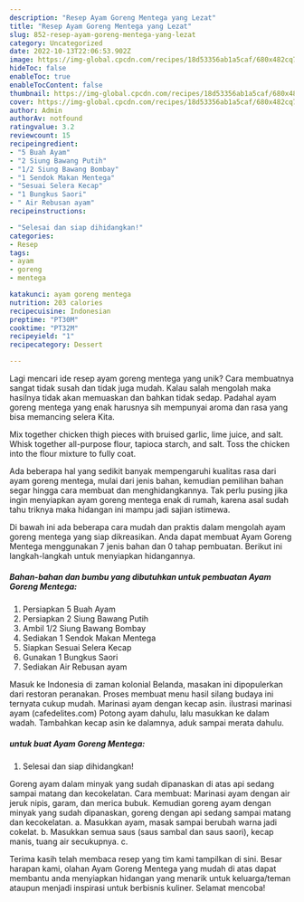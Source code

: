 ```yaml
---
description: "Resep Ayam Goreng Mentega yang Lezat"
title: "Resep Ayam Goreng Mentega yang Lezat"
slug: 852-resep-ayam-goreng-mentega-yang-lezat
category: Uncategorized
date: 2022-10-13T22:06:53.902Z
image: https://img-global.cpcdn.com/recipes/18d53356ab1a5caf/680x482cq70/ayam-goreng-mentega-foto-resep-utama.jpg
hideToc: false
enableToc: true
enableTocContent: false
thumbnail: https://img-global.cpcdn.com/recipes/18d53356ab1a5caf/680x482cq70/ayam-goreng-mentega-foto-resep-utama.jpg
cover: https://img-global.cpcdn.com/recipes/18d53356ab1a5caf/680x482cq70/ayam-goreng-mentega-foto-resep-utama.jpg
author: Admin
authorAv: notfound
ratingvalue: 3.2
reviewcount: 15
recipeingredient:
- "5 Buah Ayam"
- "2 Siung Bawang Putih"
- "1/2 Siung Bawang Bombay"
- "1 Sendok Makan Mentega"
- "Sesuai Selera Kecap"
- "1 Bungkus Saori"
- " Air Rebusan ayam"
recipeinstructions:

- "Selesai dan siap dihidangkan!"
categories:
- Resep
tags:
- ayam
- goreng
- mentega

katakunci: ayam goreng mentega 
nutrition: 203 calories
recipecuisine: Indonesian
preptime: "PT30M"
cooktime: "PT32M"
recipeyield: "1"
recipecategory: Dessert

---
```





Lagi mencari ide resep ayam goreng mentega yang unik? Cara membuatnya sangat tidak susah dan tidak juga mudah. Kalau salah mengolah maka hasilnya tidak akan memuaskan dan bahkan tidak sedap. Padahal ayam goreng mentega yang enak harusnya sih mempunyai aroma dan rasa yang bisa memancing selera Kita.





Mix together chicken thigh pieces with bruised garlic, lime juice, and salt. Whisk together all-purpose flour, tapioca starch, and salt. Toss the chicken into the flour mixture to fully coat.

Ada beberapa hal yang sedikit banyak mempengaruhi kualitas rasa dari ayam goreng mentega, mulai dari jenis bahan, kemudian pemilihan bahan segar hingga cara membuat dan menghidangkannya. Tak perlu pusing jika ingin menyiapkan ayam goreng mentega enak di rumah, karena asal sudah tahu triknya maka hidangan ini mampu jadi sajian istimewa.






Di bawah ini ada beberapa cara mudah dan praktis dalam mengolah ayam goreng mentega yang siap dikreasikan. Anda dapat membuat Ayam Goreng Mentega menggunakan 7 jenis bahan dan 0 tahap pembuatan. Berikut ini langkah-langkah untuk menyiapkan hidangannya.

<!--inarticleads1-->

##### Bahan-bahan dan bumbu yang dibutuhkan untuk pembuatan Ayam Goreng Mentega:

1. Persiapkan 5 Buah Ayam
1. Persiapkan 2 Siung Bawang Putih
1. Ambil 1/2 Siung Bawang Bombay
1. Sediakan 1 Sendok Makan Mentega
1. Siapkan Sesuai Selera Kecap
1. Gunakan 1 Bungkus Saori
1. Sediakan  Air Rebusan ayam


Masuk ke Indonesia di zaman kolonial Belanda, masakan ini dipopulerkan dari restoran peranakan. Proses membuat menu hasil silang budaya ini ternyata cukup mudah. Marinasi ayam dengan kecap asin. ilustrasi marinasi ayam (cafedelites.com) Potong ayam dahulu, lalu masukkan ke dalam wadah. Tambahkan kecap asin ke dalamnya, aduk sampai merata dahulu. 

<!--inarticleads2-->

#####  untuk buat Ayam Goreng Mentega:


1. Selesai dan siap dihidangkan!

Goreng ayam dalam minyak yang sudah dipanaskan di atas api sedang sampai matang dan kecokelatan. Cara membuat: Marinasi ayam dengan air jeruk nipis, garam, dan merica bubuk. Kemudian goreng ayam dengan minyak yang sudah dipanaskan, goreng dengan api sedang sampai matang dan kecokelatan. a. Masukkan ayam, masak sampai berubah warna jadi cokelat. b. Masukkan semua saus (saus sambal dan saus saori), kecap manis, tuang air secukupnya. c. 

Terima kasih telah membaca resep yang tim kami tampilkan di sini. Besar harapan kami, olahan Ayam Goreng Mentega yang mudah di atas dapat membantu anda menyiapkan hidangan yang menarik untuk keluarga/teman ataupun menjadi inspirasi untuk berbisnis kuliner. Selamat mencoba!
